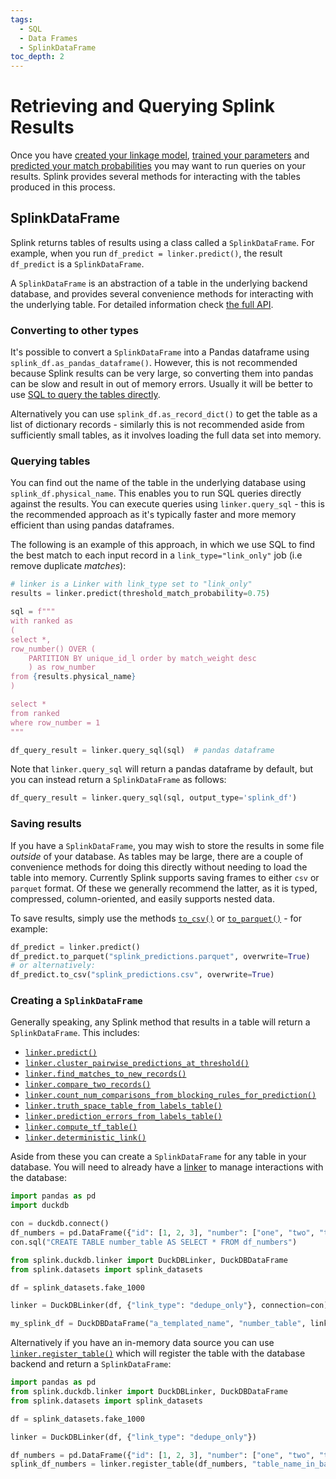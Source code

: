 ```yaml
---
tags:
  - SQL
  - Data Frames
  - SplinkDataFrame
toc_depth: 2
---
```

# Retrieving and Querying Splink Results

Once you have [created your linkage model](./settings.md), [trained your parameters](../demos/tutorials/04_Estimating_model_parameters.html) and [predicted your match probabilities](../demos/tutorials/05_Predicting_results.html) you may want to run queries on your results. Splink provides several methods for interacting with the tables produced in this process.

## SplinkDataFrame

Splink returns tables of results using a class called a `SplinkDataFrame`.
For example, when you run `df_predict = linker.predict()`, the result `df_predict` is a `SplinkDataFrame`.

A `SplinkDataFrame` is an abstraction of a table in the underlying backend database, and provides several convenience methods for interacting with the underlying table.
For detailed information check [the full API](../SplinkDataFrame.md).

### Converting to other types

It's possible to convert a `SplinkDataFrame` into a Pandas dataframe using `splink_df.as_pandas_dataframe()`. However, this is not recommended because Splink results can be very large, so converting them into pandas can be slow and result in out of memory errors. Usually it will be better to use [SQL to query the tables directly](#querying-tables).

Alternatively you can use `splink_df.as_record_dict()` to get the table as a list of dictionary records - similarly this is not recommended aside from sufficiently small tables, as it involves loading the full data set into memory.

### Querying tables

You can find out the name of the table in the underlying database using `splink_df.physical_name`. This enables you to run SQL queries directly against the results.
You can execute queries using `linker.query_sql` - 
this is the recommended approach as it's typically faster and more memory efficient than using pandas dataframes.

The following is an example of this approach, in which we use SQL to find the best match to each input record in a `link_type="link_only"` job (i.e remove duplicate _matches_):

```python
# linker is a Linker with link_type set to "link_only"
results = linker.predict(threshold_match_probability=0.75)

sql = f"""
with ranked as
(
select *,
row_number() OVER (
    PARTITION BY unique_id_l order by match_weight desc
    ) as row_number
from {results.physical_name}
)

select *
from ranked
where row_number = 1
"""

df_query_result = linker.query_sql(sql)  # pandas dataframe
```

Note that `linker.query_sql` will return a pandas dataframe by default, but you can instead return a `SplinkDataFrame` as follows:
```python
df_query_result = linker.query_sql(sql, output_type='splink_df')
```

### Saving results

If you have a `SplinkDataFrame`, you may wish to store the results in some file _outside_ of your database.
As tables may be large, there are a couple of convenience methods for doing this directly without needing to load the table into memory.
Currently Splink supports saving frames to either `csv` or `parquet` format.
Of these we generally recommend the latter, as it is typed, compressed, column-oriented, and easily supports nested data.

To save results, simply use the methods [`to_csv()`](../SplinkDataFrame.md#splink.splink_dataframe.SplinkDataFrame.to_csv) or [`to_parquet()`](../SplinkDataFrame.md#splink.splink_dataframe.SplinkDataFrame.to_parquet) - for example:
```python
df_predict = linker.predict()
df_predict.to_parquet("splink_predictions.parquet", overwrite=True)
# or alternatively:
df_predict.to_csv("splink_predictions.csv", overwrite=True)
```

### Creating a `SplinkDataFrame`

Generally speaking, any Splink method that results in a table will return a `SplinkDataFrame`. This includes:

* [`linker.predict()`](../linker.md#splink.linker.Linker.predict)
* [`linker.cluster_pairwise_predictions_at_threshold()`](../linker.md#splink.linker.Linker.cluster_pairwise_predictions_at_threshold)
* [`linker.find_matches_to_new_records()`](../linker.md#splink.linker.Linker.find_matches_to_new_records)
* [`linker.compare_two_records()`](../linker.md#splink.linker.Linker.compare_two_records)
* [`linker.count_num_comparisons_from_blocking_rules_for_prediction()`](../linker.md#count_num_comparisons_from_blocking_rules_for_prediction)
* [`linker.truth_space_table_from_labels_table()`](../linker.md#splink.linker.Linker.truth_space_table_from_labels_table)
* [`linker.prediction_errors_from_labels_table()`](../linker.md#splink.linker.Linker.prediction_errors_from_labels_table)
* [`linker.compute_tf_table()`](../linker.md#splink.linker.Linker.compute_tf_table)
* [`linker.deterministic_link()`](../linker.md#splink.linker.Linker.deterministic_link)

Aside from these you can create a `SplinkDataFrame` for any table in your database. You will need to already have a [linker](../linker.md)
to manage interactions with the database:
```python
import pandas as pd
import duckdb

con = duckdb.connect()
df_numbers = pd.DataFrame({"id": [1, 2, 3], "number": ["one", "two", "three"]})
con.sql("CREATE TABLE number_table AS SELECT * FROM df_numbers")

from splink.duckdb.linker import DuckDBLinker, DuckDBDataFrame
from splink.datasets import splink_datasets

df = splink_datasets.fake_1000

linker = DuckDBLinker(df, {"link_type": "dedupe_only"}, connection=con)

my_splink_df = DuckDBDataFrame("a_templated_name", "number_table", linker)
```

Alternatively if you have an in-memory data source you can use [`linker.register_table()`](../linker.md#splink.linker.Linker.register_table) which will register the table with the database backend and return a `SplinkDataFrame`:
```python
import pandas as pd
from splink.duckdb.linker import DuckDBLinker, DuckDBDataFrame
from splink.datasets import splink_datasets

df = splink_datasets.fake_1000

linker = DuckDBLinker(df, {"link_type": "dedupe_only"})

df_numbers = pd.DataFrame({"id": [1, 2, 3], "number": ["one", "two", "three"]})
splink_df_numbers = linker.register_table(df_numbers, "table_name_in_backend")
```
